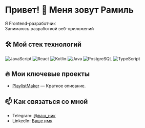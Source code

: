 # Привет! 👋 Меня зовут Рамиль

Я Frontend-разработчик  
Занимаюсь разработкой веб-приложений 

## 🛠 Мой стек технологий  
![JavaScript](https://img.shields.io/badge/-JavaScript-F7DF1E?logo=javascript&logoColor=black)
![React](https://img.shields.io/badge/-React-61DAFB?logo=react&logoColor=black)
![Kotlin](https://img.shields.io/badge/Kotlin-7F52FF?logo=kotlin&logoColor=black)
![Java](https://img.shields.io/badge/Java-ED8B00?style=logo=openjdk&logoColor=black)
![PostgreSQL](https://img.shields.io/badge/PostgreSQL-4169E1?logo=postgresql&logoColor=black)
![TypeScript](https://img.shields.io/badge/TypeScript-3178C6?style=logo=typescript&logoColor=black)

## 🔥 Мои ключевые проекты  
- [PlaylistMaker](https://github.com/hismram/PlaylistMaker) — Краткое описание.

## 📫 Как связаться со мной  
- Telegram: [@ваш_ник](https://t.me/hismram)  
- LinkedIn: [Ваше имя](https://linkedin.com/in/ваш-профиль)  
